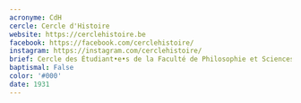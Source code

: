 ```yaml
---
acronyme: CdH
cercle: Cercle d'Histoire
website: https://cerclehistoire.be
facebook: https://facebook.com/cerclehistoire/
instagram: https://instagram.com/cerclehistoire/
brief: Cercle des Étudiant•e•s de la Faculté de Philosophie et Sciences sociales du Département Histoire, histoire de l'art et archéologie
baptismal: False
color: '#000'
date: 1931
---
```

